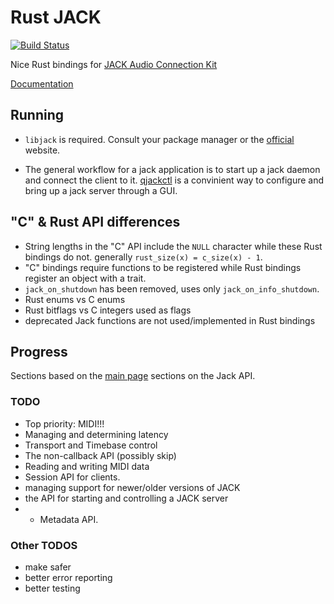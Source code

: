 # Rust JACK

[![Build Status](https://travis-ci.org/wmedrano/rust-jack.svg?branch=master)](https://travis-ci.org/wmedrano/rust-jack)

Nice Rust bindings for
[JACK Audio Connection Kit](http://www.jackaudio.org/)

[Documentation](https://wmedrano.github.io/rust-jack/jack/index.html)

## Running

* `libjack` is required. Consult your package manager or the [official](http://www.jackaudio.org/downloads/) website.

* The general workflow for a jack application is to start up a jack daemon and connect the client to it. [qjackctl](http://qjackctl.sourceforge.net/) is a convinient way to configure and bring up a jack server through a GUI.


## "C" & Rust API differences
* String lengths in the "C" API include the `NULL` character while these Rust
  bindings do not. generally `rust_size(x) = c_size(x) - 1`.
* "C" bindings require functions to be registered while Rust bindings register
  an object with a trait.
* `jack_on_shutdown` has been removed, uses only `jack_on_info_shutdown`.
* Rust enums vs C enums
* Rust bitflags vs C integers used as flags
* deprecated Jack functions are not used/implemented in Rust bindings


## Progress

Sections based on the
[main page](http://jackaudio.org/files/docs/html/index.html) sections on the
Jack API.

### TODO
* Top priority: MIDI!!!
* Managing and determining latency
* Transport and Timebase control
* The non-callback API (possibly skip)
* Reading and writing MIDI data
* Session API for clients.
* managing support for newer/older versions of JACK
* the API for starting and controlling a JACK server
* * Metadata API.

### Other TODOS
* make safer
* better error reporting
* better testing
